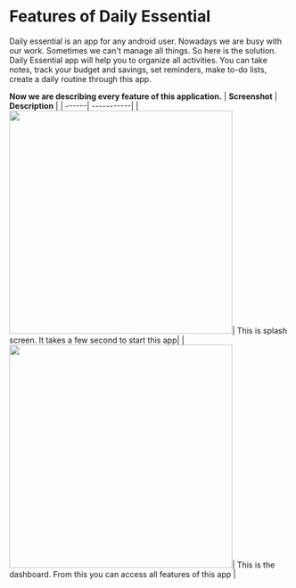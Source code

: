 # Features of Daily Essential

Daily essential is an app for any android user. Nowadays we are busy with our work. Sometimes we can't manage all things. So here is the solution. Daily Essential app will help you to organize all activities. You can take notes, track your budget and savings, set reminders, make to-do lists, create a daily routine through this app.

**Now we are describing every feature of this application.**
| **Screenshot** | **Description** |
| ------| -----------|
|<img src="https://user-images.githubusercontent.com/49723335/148106714-544e2714-81e0-4c03-b3ce-90b249778373.jpg" height="400"/>| This is splash screen. It takes a few second to start this app|
|<img src="https://user-images.githubusercontent.com/49723335/148107166-3287886b-36b1-4970-962a-f591597e6575.jpg" height="400" />| This is the dashboard. From this you can access all features of this app |

